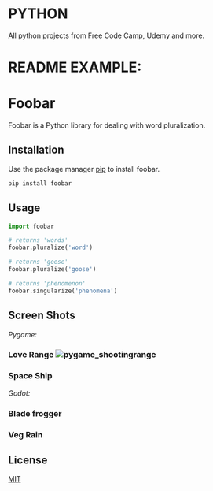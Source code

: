 # PYTHON
 All python projects from Free Code Camp, Udemy and more. 


# README EXAMPLE: 

# Foobar

Foobar is a Python library for dealing with word pluralization.

## Installation

Use the package manager [pip](https://pip.pypa.io/en/stable/) to install foobar.

```bash
pip install foobar
```

## Usage

```python
import foobar

# returns 'words'
foobar.pluralize('word')

# returns 'geese'
foobar.pluralize('goose')

# returns 'phenomenon'
foobar.singularize('phenomena')
```

## Screen Shots 
*Pygame:*
### Love Range ![pygame_shootingrange](https://user-images.githubusercontent.com/83961643/148643904-959df981-5c3f-4000-8944-ddbc490f8f01.jpg)


### Space Ship  

*Godot:*
### Blade frogger

### Veg Rain


## License
[MIT](https://choosealicense.com/licenses/mit/)

